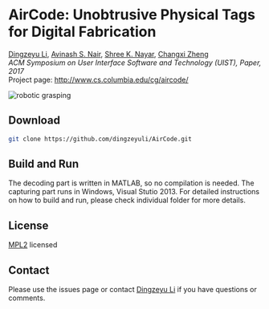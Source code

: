 # AirCode: Unobtrusive Physical Tags for Digital Fabrication 

[Dingzeyu Li](http://dingzeyu.li/), [Avinash S. Nair](https://www.linkedin.com/in/avinash-s-nair), [ Shree K. Nayar](http://www.cs.columbia.edu/~nayar/), [Changxi Zheng](http://www.cs.columbia.edu/~cxz/)<br>
*ACM Symposium on User Interface Software and Technology (UIST), Paper, 2017*<br/>
Project page: http://www.cs.columbia.edu/cg/aircode/

![robotic grasping](http://www.cs.columbia.edu/cg/aircode/imgs/figure_robot_mug.jpg)

## Download
```bash
git clone https://github.com/dingzeyuli/AirCode.git
```
## Build and Run

The decoding part is written in MATLAB, so no compilation is needed. The capturing part runs in Windows, Visual Stutio 2013. For detailed instructions on how to build and run, please check individual folder for more details.

## License
[MPL2](http://www.mozilla.org/MPL/2.0/) licensed

## Contact
Please use the issues page or contact [Dingzeyu Li](http://dingzeyu.li/) if you have questions or comments.
